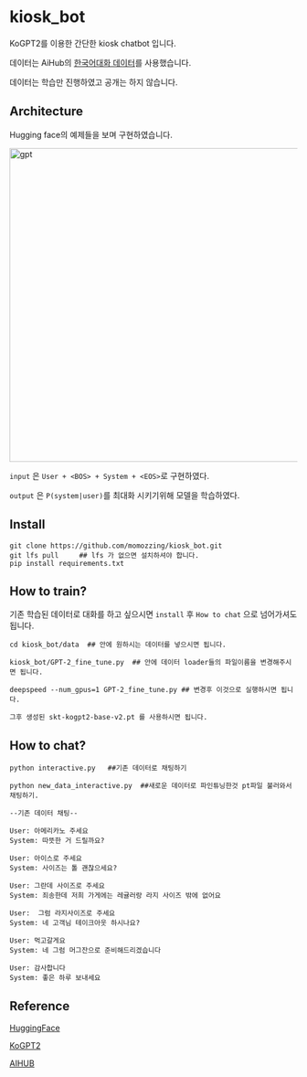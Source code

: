 # kiosk_bot

KoGPT2를 이용한 간단한 kiosk chatbot 입니다. 

데이터는 AiHub의 [한국어대화 데이터](https://aihub.or.kr/aidata/85)를 사용했습니다. 

데이터는 학습만 진행하였고 공개는 하지 않습니다. 
## Architecture 
Hugging face의 예제들을 보며 구현하였습니다. 

<img width="549" alt="gpt" src="https://user-images.githubusercontent.com/60643542/142431681-85db3d74-172d-45f0-9433-de43a8aeae17.png">

 ```input``` 은 ```User + <BOS> + System + <EOS>```로 구현하였다. 

```output``` 은 ```P(system|user)```를 최대화 시키기위해 모델을 학습하였다. 

## Install 
```
git clone https://github.com/momozzing/kiosk_bot.git
git lfs pull     ## lfs 가 없으면 설치하셔야 합니다. 
pip install requirements.txt
```

## How to train?
기존 학습된 데이터로 대화를 하고 싶으시면 ```install``` 후 ```How to chat``` 으로 넘어가셔도 됩니다. 
```
cd kiosk_bot/data  ## 안에 원하시는 데이터를 넣으시면 됩니다. 

kiosk_bot/GPT-2_fine_tune.py  ## 안에 데이터 loader들의 파일이름을 변경해주시면 됩니다. 

deepspeed --num_gpus=1 GPT-2_fine_tune.py ## 변경후 이것으로 실행하시면 됩니다. 

그후 생성된 skt-kogpt2-base-v2.pt 를 사용하시면 됩니다. 
```

## How to chat?
```
python interactive.py   ##기존 데이터로 채팅하기

python new_data_interactive.py  ##새로운 데이터로 파인튜닝한것 pt파일 불러와서 채팅하기.

--기존 데이터 채팅--

User: 아메리카노 주세요
System: 따뜻한 거 드릴까요?

User: 아이스로 주세요
System: 사이즈는 톨 괜찮으세요?

User: 그란데 사이즈로 주세요
System: 죄송한데 저희 가게에는 레귤러랑 라지 사이즈 밖에 없어요

User:  그럼 라지사이즈로 주세요
System: 네 고객님 테이크아웃 하시나요?

User: 먹고갈게요
System: 네 그럼 머그잔으로 준비해드리겠습니다

User: 감사합니다
System: 좋은 하루 보내세요
```

## Reference
[HuggingFace](https://huggingface.co/transformers/index.html)

[KoGPT2](https://github.com/SKT-AI/KoGPT2)

[AIHUB](https://aihub.or.kr/)
